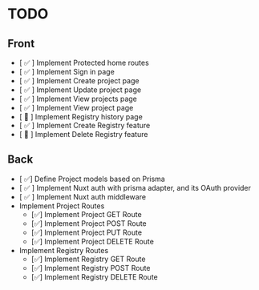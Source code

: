  # TODO

 ## Front
- [ ✅ ] Implement Protected home routes
- [ ✅ ] Implement Sign in page
- [ ✅ ] Implement Create project page
- [ ✅ ] Implement Update project page
- [ ✅ ] Implement View projects page
- [ ✅ ] Implement View project page
- [ 🚧 ] Implement Registry history page
- [ ✅ ] Implement Create Registry feature
- [ 🚧 ] Implement Delete Registry feature

## Back
- [ ✅] Define Project models based on Prisma
- [ ✅ ] Implement Nuxt auth with prisma adapter, and its OAuth provider
- [ ✅ ] Implement Nuxt auth middleware
- Implement Project  Routes
  - [✅] Implement Project GET Route   
  - [✅] Implement Project POST Route
  - [✅] Implement Project PUT Route
  - [✅] Implement Project DELETE Route
- Implement Registry Routes
  - [✅] Implement Registry GET Route
  - [✅] Implement Registry POST Route
  - [✅] Implement Registry DELETE Route